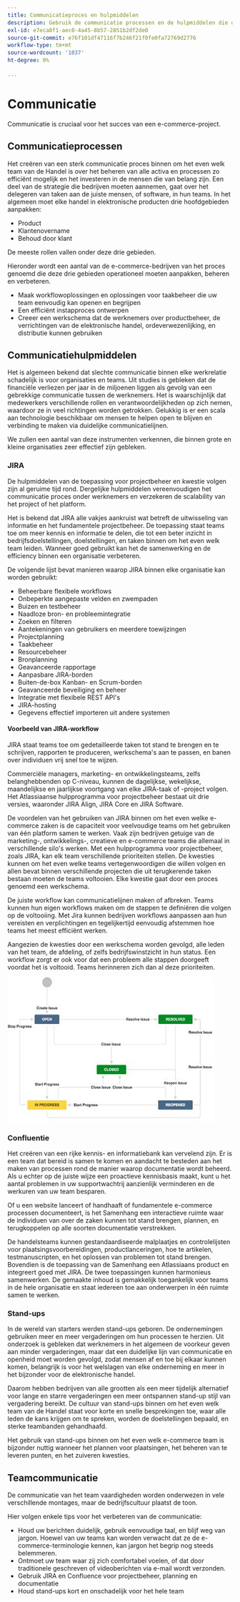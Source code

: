 ```yaml
---
title: Communicatieproces en hulpmiddelen
description: Gebruik de communicatie processen en de hulpmiddelen die de behoeften van uw e-commerce team passen.
exl-id: e7eca8f1-aec0-4a45-8b57-2851b2df2de0
source-git-commit: e76f101df47116f7b246f21f0fe0fa72769d2776
workflow-type: tm+mt
source-wordcount: '1037'
ht-degree: 0%

---
```


# Communicatie

Communicatie is cruciaal voor het succes van een e-commerce-project.

## Communicatieprocessen

Het creëren van een sterk communicatie proces binnen om het even welk team van de Handel is over het beheren van alle activa en processen zo efficiënt mogelijk en het investeren in de mensen die van belang zijn. Een deel van de strategie die bedrijven moeten aannemen, gaat over het delegeren van taken aan de juiste mensen, of software, in hun teams. In het algemeen moet elke handel in elektronische producten drie hoofdgebieden aanpakken:

- Product
- Klantenovername
- Behoud door klant

De meeste rollen vallen onder deze drie gebieden.

Hieronder wordt een aantal van de e-commerce-bedrijven van het proces genoemd die deze drie gebieden operationeel moeten aanpakken, beheren en verbeteren.

- Maak workflowoplossingen en oplossingen voor taakbeheer die uw team eenvoudig kan openen en begrijpen
- Een efficiënt instapproces ontwerpen
- Creeer een werkschema dat de werknemers over productbeheer, de verrichtingen van de elektronische handel, ordeverwezenlijking, en distributie kunnen gebruiken

## Communicatiehulpmiddelen

Het is algemeen bekend dat slechte communicatie binnen elke werkrelatie schadelijk is voor organisaties en teams. Uit studies is gebleken dat de financiële verliezen per jaar in de miljoenen liggen als gevolg van een gebrekkige communicatie tussen de werknemers. Het is waarschijnlijk dat medewerkers verschillende rollen en verantwoordelijkheden op zich nemen, waardoor ze in veel richtingen worden getrokken. Gelukkig is er een scala aan technologie beschikbaar om mensen te helpen open te blijven en verbinding te maken via duidelijke communicatielijnen.

We zullen een aantal van deze instrumenten verkennen, die binnen grote en kleine organisaties zeer effectief zijn gebleken.

### JIRA

De hulpmiddelen van de toepassing voor projectbeheer en kwestie volgen zijn al geruime tijd rond. Dergelijke hulpmiddelen vereenvoudigen het communicatie proces onder werknemers en verzekeren de scalability van het project of het platform.

Het is bekend dat JIRA alle vakjes aankruist wat betreft de uitwisseling van informatie en het fundamentele projectbeheer. De toepassing staat teams toe om meer kennis en informatie te delen, die tot een beter inzicht in bedrijfsdoelstellingen, doelstellingen, en taken binnen om het even welk team leiden. Wanneer goed gebruikt kan het de samenwerking en de efficiency binnen een organisatie verbeteren.

De volgende lijst bevat manieren waarop JIRA binnen elke organisatie kan worden gebruikt:

- Beheerbare flexibele workflows
- Onbeperkte aangepaste velden en zwempaden
- Buizen en testbeheer
- Naadloze bron- en probleemintegratie
- Zoeken en filteren
- Aantekeningen van gebruikers en meerdere toewijzingen
- Projectplanning
- Taakbeheer
- Resourcebeheer
- Bronplanning
- Geavanceerde rapportage
- Aanpasbare JIRA-borden
- Buiten-de-box Kanban- en Scrum-borden
- Geavanceerde beveiliging en beheer
- Integratie met flexibele REST API&#39;s
- JIRA-hosting
- Gegevens effectief importeren uit andere systemen

#### Voorbeeld van JIRA-workflow

JIRA staat teams toe om gedetailleerde taken tot stand te brengen en te schrijven, rapporten te produceren, werkschema&#39;s aan te passen, en banen over individuen vrij snel toe te wijzen.

Commerciële managers, marketing- en ontwikkelingsteams, zelfs belanghebbenden op C-niveau, kunnen de dagelijkse, wekelijkse, maandelijkse en jaarlijkse voortgang van elke JIRA-taak of -project volgen. Het Atlassiaanse hulpprogramma voor projectbeheer bestaat uit drie versies, waaronder JIRA Align, JIRA Core en JIRA Software.

De voordelen van het gebruiken van JIRA binnen om het even welke e-commerce zaken is de capaciteit voor veelvoudige teams om het gebruiken van één platform samen te werken. Vaak zijn bedrijven getuige van de marketing-, ontwikkelings-, creatieve en e-commerce teams die allemaal in verschillende silo&#39;s werken. Met een hulpprogramma voor projectbeheer, zoals JIRA, kan elk team verschillende prioriteiten stellen. De kwesties kunnen om het even welke teams vertegenwoordigen die willen volgen en allen bevat binnen verschillende projecten die uit terugkerende taken bestaan moeten de teams voltooien. Elke kwestie gaat door een proces genoemd een werkschema.

De juiste workflow kan communicatielijnen maken of afbreken. Teams kunnen hun eigen workflows maken om de stappen te definiëren die volgen op de voltooiing. Met Jira kunnen bedrijven workflows aanpassen aan hun vereisten en verplichtingen en tegelijkertijd eenvoudig afstemmen hoe teams het meest efficiënt werken.

Aangezien de kwesties door een werkschema worden gevolgd, alle leden van het team, de afdeling, of zelfs bedrijfswinstzicht in hun status. Een workflow zorgt er ook voor dat een probleem alle stappen doorgeeft voordat het is voltooid. Teams herinneren zich dan al deze prioriteiten.

![Voorbeeld van JIRA-workflow](../../assets/playbooks/jira-workflow-example.png)

### Confluentie

Het creëren van een rijke kennis- en informatiebank kan vervelend zijn. Er is een team dat bereid is samen te komen en aandacht te besteden aan het maken van processen rond de manier waarop documentatie wordt beheerd. Als u echter op de juiste wijze een proactieve kennisbasis maakt, kunt u het aantal problemen in uw supportwachtrij aanzienlijk verminderen en de werkuren van uw team besparen.

Of u een website lanceert of handhaaft of fundamentele e-commerce processen documenteert, is het Samenhang een interactieve ruimte waar de individuen van over de zaken kunnen tot stand brengen, plannen, en terugkoppelen op alle soorten documentatie verstrekken.

De handelsteams kunnen gestandaardiseerde malplaatjes en controlelijsten voor plaatsingsvoorbereidingen, productlanceringen, hoe te artikelen, testmanuscripten, en het oplossen van problemen tot stand brengen. Bovendien is de toepassing van de Samenhang een Atlassiaans product en integreert goed met JIRA. De twee toepassingen kunnen harmonieus samenwerken. De gemaakte inhoud is gemakkelijk toegankelijk voor teams in de hele organisatie en staat iedereen toe aan onderwerpen in één ruimte samen te werken.

### Stand-ups

In de wereld van starters werden stand-ups geboren. De ondernemingen gebruiken meer en meer vergaderingen om hun processen te herzien. Uit onderzoek is gebleken dat werknemers in het algemeen de voorkeur geven aan minder vergaderingen, maar dat een duidelijke lijn van communicatie en openheid moet worden gevolgd, zodat mensen af en toe bij elkaar kunnen komen, belangrijk is voor het welslagen van elke onderneming en meer in het bijzonder voor de elektronische handel.

Daarom hebben bedrijven van alle grootten als een meer tijdelijk alternatief voor lange en starre vergaderingen een meer ontspannen stand-up stijl van vergadering bereikt. De cultuur van stand-ups binnen om het even welk team van de Handel staat voor korte en snelle besprekingen toe, waar alle leden de kans krijgen om te spreken, worden de doelstellingen bepaald, en sterke teambanden gehandhaafd.

Het gebruik van stand-ups binnen om het even welk e-commerce team is bijzonder nuttig wanneer het plannen voor plaatsingen, het beheren van te leveren punten, en het zuiveren kwesties.

## Teamcommunicatie

De communicatie van het team vaardigheden worden onderwezen in vele verschillende montages, maar de bedrijfscultuur plaatst de toon.

Hier volgen enkele tips voor het verbeteren van de communicatie:

- Houd uw berichten duidelijk, gebruik eenvoudige taal, en blijf weg van jargon. Hoewel van uw teams kan worden verwacht dat ze de e-commerce-terminologie kennen, kan jargon het begrip nog steeds belemmeren.
- Ontmoet uw team waar zij zich comfortabel voelen, of dat door traditionele geschreven of videoberichten via e-mail wordt verzonden.
- Gebruik JIRA en Confluence voor projectbeheer, planning en documentatie
- Houd stand-ups kort en onschadelijk voor het hele team

